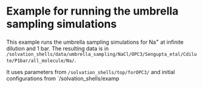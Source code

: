 # Example for running the umbrella sampling simulations

This example runs the umbrella sampling simulations for Na$^+$ at infinite dilution and 1 bar.
The resulting data is in `/solvation_shells/data/umbrella_sampling/NaCl/OPC3/Sengupta_etal/Cdilute/P1bar/all_molecule/Na/`.

It uses parameters from `/solvation_shells/top/forOPC3/` and initial configurations from `/solvation_shells/examp